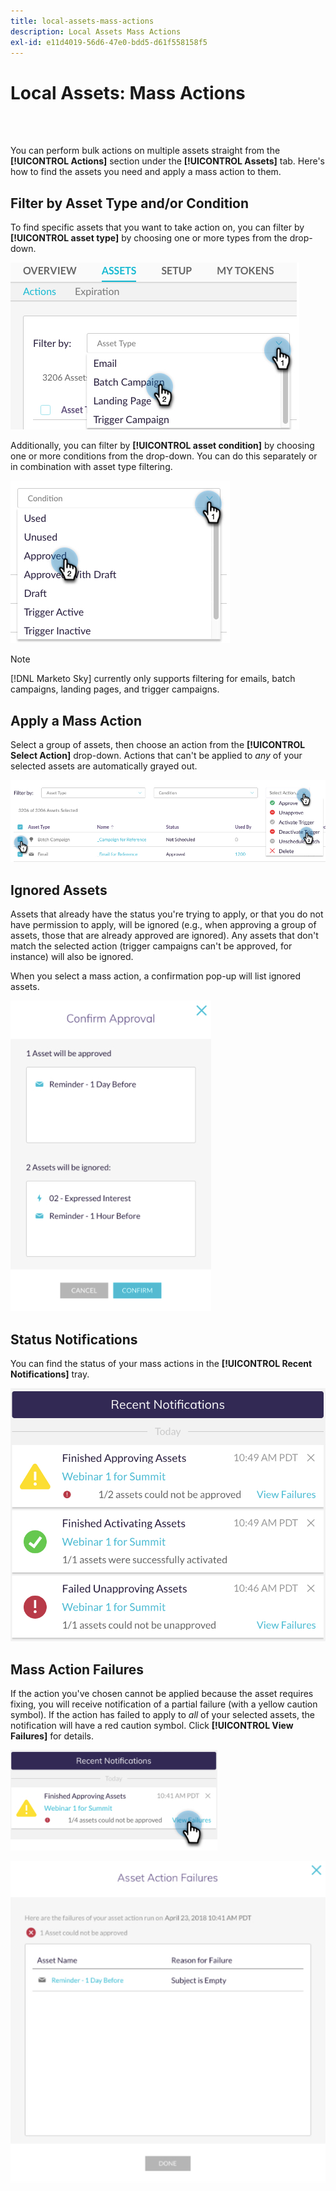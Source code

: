 ```yaml
---
title: local-assets-mass-actions
description: Local Assets Mass Actions
exl-id: e11d4019-56d6-47e0-bdd5-d61f558158f5
---
```

# Local Assets: Mass Actions

<br>&nbsp;

You can perform bulk actions on multiple assets straight from the **[!UICONTROL Actions]** section under the **[!UICONTROL Assets]** tab. Here's how to find the assets you need and apply a mass action to them.

## Filter by Asset Type and/or Condition

To find specific assets that you want to take action on, you can filter by **[!UICONTROL asset type]** by choosing one or more types from the drop-down.

   ![Image One](/help/sky/assets/programs/local-assets-mass-actions/local-assets-mass-actions-1.png)

Additionally, you can filter by **[!UICONTROL asset condition]** by choosing one or more conditions from the drop-down. You can do this separately or in combination with asset type filtering.

   ![Image Two](/help/sky/assets/programs/local-assets-mass-actions/local-assets-mass-actions-2.png)

>[!NOTE]
>
>[!DNL Marketo Sky] currently only supports filtering for emails, batch campaigns, landing pages, and trigger campaigns.

## Apply a Mass Action

Select a group of assets, then choose an action from the **[!UICONTROL Select Action]** drop-down. Actions that can't be applied to _any_ of your selected assets are automatically grayed out.

   ![Image Three](/help/sky/assets/programs/local-assets-mass-actions/local-assets-mass-actions-3.png)

## Ignored Assets

Assets that already have the status you're trying to apply, or that you do not have permission to apply, will be ignored (e.g., when approving a group of assets, those that are already approved are ignored). Any assets that don't match the selected action (trigger campaigns can't be approved, for instance) will also be ignored.

When you select a mass action, a confirmation pop-up will list ignored assets.

   ![Image Four](/help/sky/assets/programs/local-assets-mass-actions/local-assets-mass-actions-4.png)

## Status Notifications

You can find the status of your mass actions in the **[!UICONTROL Recent Notifications]** tray.

   ![Image Five](/help/sky/assets/programs/local-assets-mass-actions/local-assets-mass-actions-5.png)

## Mass Action Failures

If the action you've chosen cannot be applied because the asset requires fixing, you will receive notification of a partial failure (with a yellow caution symbol). If the action has failed to apply to _all_ of your selected assets, the notification will have a red caution symbol. Click **[!UICONTROL View Failures]** for details.

   ![Image Six](/help/sky/assets/programs/local-assets-mass-actions/local-assets-mass-actions-6.png)

   ![Image Seven](/help/sky/assets/programs/local-assets-mass-actions/local-assets-mass-actions-7.png)
